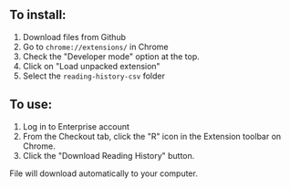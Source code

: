 ## To install:

1. Download files from Github
2. Go to `chrome://extensions/` in Chrome
3. Check the "Developer mode" option at the top.
4. Click on "Load unpacked extension"
5. Select the `reading-history-csv` folder

## To use:

1. Log in to Enterprise account
2. From the Checkout tab, click the "R" icon in the Extension toolbar on Chrome.
3. Click the "Download Reading History" button. 

File will download automatically to your computer.
